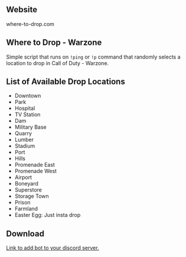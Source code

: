 ## Website ##

where-to-drop.com

## Where to Drop - Warzone ##

Simple script that runs on `!ping` or `!p` command that randomly selects a location to drop in Call of Duty - Warzone.

## List of Available Drop Locations ##

- Downtown
- Park
- Hospital
- TV Station
- Dam
- Military Base
- Quarry
- Lumber
- Stadium
- Port
- Hills
- Promenade East
- Promenade West
- Airport
- Boneyard
- Superstore
- Storage Town
- Prison
- Farmland
- Easter Egg: Just insta drop

## Download ##

[Link to add bot to your discord server.](https://discordapp.com/oauth2/authorize?client_id=704184701115695165&scope=bot&permissions=5120)
